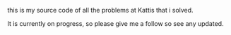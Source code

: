 this is my source code of all
the problems at Kattis that i
solved.

It is currently on progress, so
please give me a follow so see
any updated.
